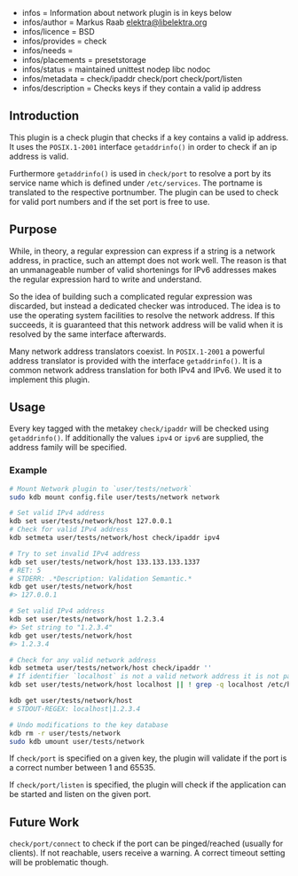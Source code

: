 - infos = Information about network plugin is in keys below
- infos/author = Markus Raab <elektra@libelektra.org>
- infos/licence = BSD
- infos/provides = check
- infos/needs =
- infos/placements = presetstorage
- infos/status = maintained unittest nodep libc nodoc
- infos/metadata = check/ipaddr check/port check/port/listen
- infos/description = Checks keys if they contain a valid ip address

## Introduction

This plugin is a check plugin that checks if a key contains a valid ip
address. It uses the `POSIX.1-2001` interface `getaddrinfo()` in order
to check if an ip address is valid.

Furthermore `getaddrinfo()` is used in `check/port` to resolve a port by its service name
which is defined under `/etc/services`. The portname is translated to the respective portnumber.
The plugin can be used to check for valid port numbers and if the set port is free to use.

## Purpose

While, in theory, a regular expression can express if a string is a
network address, in practice, such an attempt does not work well. The
reason is that an unmanageable number of valid shortenings for IPv6
addresses makes the regular expression hard to write and understand.

So the idea of building such a complicated regular expression was
discarded, but instead a dedicated checker was introduced. The idea is to
use the operating system facilities to resolve the network address. If
this succeeds, it is guaranteed that this network address will be valid
when it is resolved by the same interface afterwards.

Many network address translators coexist. In `POSIX.1-2001` a powerful
address translator is provided with the interface `getaddrinfo()`. It
is a common network address translation for both IPv4 and IPv6. We used
it to implement this plugin.

## Usage

Every key tagged with the metakey `check/ipaddr` will be checked
using `getaddrinfo()`. If additionally the values `ipv4` or `ipv6`
are supplied, the address family will be specified.

### Example

```sh
# Mount Network plugin to `user/tests/network`
sudo kdb mount config.file user/tests/network network

# Set valid IPv4 address
kdb set user/tests/network/host 127.0.0.1
# Check for valid IPv4 address
kdb setmeta user/tests/network/host check/ipaddr ipv4

# Try to set invalid IPv4 address
kdb set user/tests/network/host 133.133.133.1337
# RET: 5
# STDERR: .*Description: Validation Semantic.*
kdb get user/tests/network/host
#> 127.0.0.1

# Set valid IPv4 address
kdb set user/tests/network/host 1.2.3.4
#> Set string to "1.2.3.4"
kdb get user/tests/network/host
#> 1.2.3.4

# Check for any valid network address
kdb setmeta user/tests/network/host check/ipaddr ''
# If identifier `localhost` is not a valid network address it is not part of /etc/hosts
kdb set user/tests/network/host localhost || ! grep -q localhost /etc/hosts

kdb get user/tests/network/host
# STDOUT-REGEX: localhost|1.2.3.4

# Undo modifications to the key database
kdb rm -r user/tests/network
sudo kdb umount user/tests/network
```

If `check/port` is specified on a given key, the plugin will validate if the port is a
correct number between 1 and 65535.

If `check/port/listen` is specified, the plugin will check if the application can be started
and listen on the given port.

## Future Work

`check/port/connect` to check if the port can be pinged/reached (usually for clients).
If not reachable, users receive a warning. A correct timeout setting will be problematic though.
